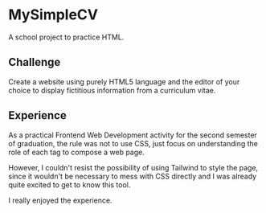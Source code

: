 # MySimpleCV

A school project to practice HTML.

## Challenge

Create a website using purely HTML5 language and the editor of your choice to display fictitious information from a curriculum vitae.

## Experience

As a practical Frontend Web Development activity for the second semester of graduation,
the rule was not to use CSS, just focus on understanding the role of each tag to compose a web page.

However, I couldn't resist the possibility of using Tailwind to style the page,
since it wouldn't be necessary to mess with CSS directly and I was already quite excited to get to know this tool.

I really enjoyed the experience.
